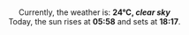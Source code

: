 <p  align="center"><br/>Currently, the weather is: <b> 24°C, <i>clear sky</i></b></br>Today, the sun rises at <b>05:58</b> and sets at <b>18:17</b>.</p>